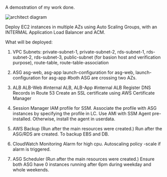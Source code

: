 A demostration of my work done.


![architect diagram](https://github.com/SamCheng26/terraform-aws-test/assets/65500466/04e5dfb8-8da1-4717-bb41-921a24314258)


Deploy EC2 instances in multiple AZs using Auto Scaling Groups, with an INTERMAL Application Load Balancer and ACM.

What will be deployed:
  
1. VPC
Subnets:
private-subnet-1, private-subnet-2,
rds-subnet-1, rds-subnet-2, rds-subnet-3,
public-subnet (for basion host and verification purpose),
route-table, route-table-association

3. ASG
asg-web, asg-app
launch-configuration for asg-web, launch-configuration for asg-app
#both ASG are crossing two AZs. 

4. ALB
ALB-Web #internal ALB, ALB-App #internal ALB
Register DNS Records in Route 53
Create an SSL certificate using AWS Certificate Manager
  

5. Session Manager
IAM profile for SSM.
Associate the profile with ASG instances by specifying the profile in LC.
Use AMI with SSM Agent pre-installed. Otherwise, install the agent in userdata.    

6. AWS Backup (Run after the main resources were created.)
Run after the ASG/RDS are created. To backup EBS and DB.

7. CloudWatch Monitoring
Alarm for high cpu.
Autoscaling policy -scale if alarm is triggered.

8. ASG Scheduler (Run after the main resources were created.)
Ensure both ASG have 0 instances running after 6pm during weekday and whole weekends. 
